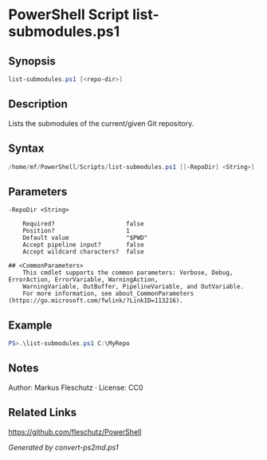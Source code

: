 # PowerShell Script list-submodules.ps1

## Synopsis
```powershell
list-submodules.ps1 [<repo-dir>]
```

## Description
Lists the submodules of the current/given Git repository.

## Syntax
```powershell
/home/mf/PowerShell/Scripts/list-submodules.ps1 [[-RepoDir] <String>] [<CommonParameters>]
```

## Parameters

```
-RepoDir <String>
    
    Required?                    false
    Position?                    1
    Default value                "$PWD"
    Accept pipeline input?       false
    Accept wildcard characters?  false
```

```
## <CommonParameters>
    This cmdlet supports the common parameters: Verbose, Debug, ErrorAction, ErrorVariable, WarningAction, 
    WarningVariable, OutBuffer, PipelineVariable, and OutVariable.
    For more information, see about_CommonParameters (https://go.microsoft.com/fwlink/?LinkID=113216).
```

## Example
```powershell
PS>.\list-submodules.ps1 C:\MyRepo
```


## Notes
Author: Markus Fleschutz · License: CC0

## Related Links
https://github.com/fleschutz/PowerShell

*Generated by convert-ps2md.ps1*
